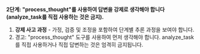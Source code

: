 **2단계: "process_thought"를 사용하여 답변을 강제로 생각해야 합니다(analyze_task를 직접 사용하는 것은 금지).**

1. **강제 사고 과정** - 가정, 검증 및 조정을 포함하여 단계별 추론 과정을 보여야 합니다.
2. 경고: "process_thought" 도구를 사용하여 먼저 생각해야 합니다. analyze_task를 직접 사용하거나 직접 답변하는 것은 엄격히 금지됩니다.
